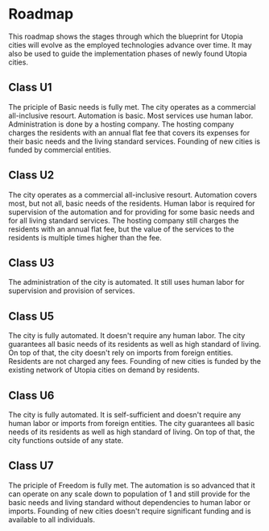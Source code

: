 # Roadmap

This roadmap shows the stages through which the blueprint for Utopia cities will evolve as the employed technologies advance over time.
It may also be used to guide the implementation phases of newly found Utopia cities.

## Class U1

The priciple of Basic needs is fully met.
The city operates as a commercial all-inclusive resourt. Automation is basic. Most services use human labor. Administration is done by a hosting company. The hosting company charges the residents with an annual flat fee that covers its expenses for their basic needs and the living standard services.
Founding of new cities is funded by commercial entities.

## Class U2

The city operates as a commercial all-inclusive resourt. Automation covers most, but not all, basic needs of the residents. Human labor is required for supervision of the automation and for providing for some basic needs and for all living standard services.
The hosting company still charges the residents with an annual flat fee, but the value of the services to the residents is multiple times higher than the fee.

## Class U3

The administration of the city is automated. It still uses human labor for supervision and provision of services.

## Class U5

The city is fully automated. It doesn't require any human labor. The city guarantees all basic needs of its residents as well as high standard of living.
On top of that, the city doesn't rely on imports from foreign entities.
Residents are not charged any fees.
Founding of new cities is funded by the existing network of Utopia cities on demand by residents.

## Class U6

The city is fully automated. It is self-sufficient and doesn't require any human labor or imports from foreign entities. The city guarantees all basic needs of its residents as well as high standard of living.
On top of that, the city functions outside of any state.

## Class U7

The priciple of Freedom is fully met.
The automation is so advanced that it can operate on any scale down to population of 1 and still provide for the basic needs and living standard without dependencies to human labor or imports.
Founding of new cities doesn't require significant funding and is available to all individuals.
